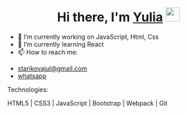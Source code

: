 <h1 align="center">Hi there, I'm 
  <a href="#" target="_blank">Yulia</a> 
  <img src="https://github.com/blackcater/blackcater/raw/main/images/Hi.gif" height="32"/>
</h1>

  
- 🔭 I’m currently working on JavaScript, Html, Css
- 🌱 I’m currently learning React
- 📫 How to reach me: 
<ul>
<li>
<a href="mailto:starikovajul@gmail.com" target="_blank">starikovajul@gmail.com</a>
</li>
<li>
<a href="https://api.whatsapp.com/send?phone=79163400747">whatsapp</a>
</li>
</ul>

Technologies:

<div> HTML5 | CSS3 | JavaScript | Bootstrap | Webpack | Git </div>

<!--
**CodeMeYulia/CodeMeYulia** is a ✨ _special_ ✨ repository because its `README.md` (this file) appears on your GitHub profile.

![html](https://raw.githubusercontent.com/CodeMeYulia/CodeMeYulia/4bc5a3a47f25c71e94ee5cbddf4c7dcfa8131379/html5.svg)
![html](https://raw.githubusercontent.com/CodeMeYulia/CodeMeYulia/4bc5a3a47f25c71e94ee5cbddf4c7dcfa8131379/css3.svg)
![html](https://raw.githubusercontent.com/CodeMeYulia/CodeMeYulia/4bc5a3a47f25c71e94ee5cbddf4c7dcfa8131379/javascript.svg)
![html](https://raw.githubusercontent.com/CodeMeYulia/CodeMeYulia/4bc5a3a47f25c71e94ee5cbddf4c7dcfa8131379/webpack.svg)

Here are some ideas to get you started:

- 👯 I’m looking to collaborate on …
- 🤔 I’m looking for help with …
- 💬 Ask me about …
- 😄 Pronouns: …
- ⚡ Fun fact: ...
-->



